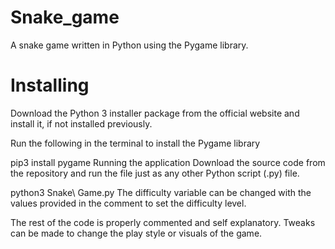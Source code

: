 # Snake_game
A snake game written in Python using the Pygame library.


# Installing

Download the Python 3 installer package from the official website and install it, if not installed previously.

Run the following in the terminal to install the Pygame library

pip3 install pygame
Running the application
Download the source code from the repository and run the file just as any other Python script (.py) file.

python3 Snake\ Game.py
The difficulty variable can be changed with the values provided in the comment to set the difficulty level.

The rest of the code is properly commented and self explanatory. Tweaks can be made to change the play style or visuals of the game.
